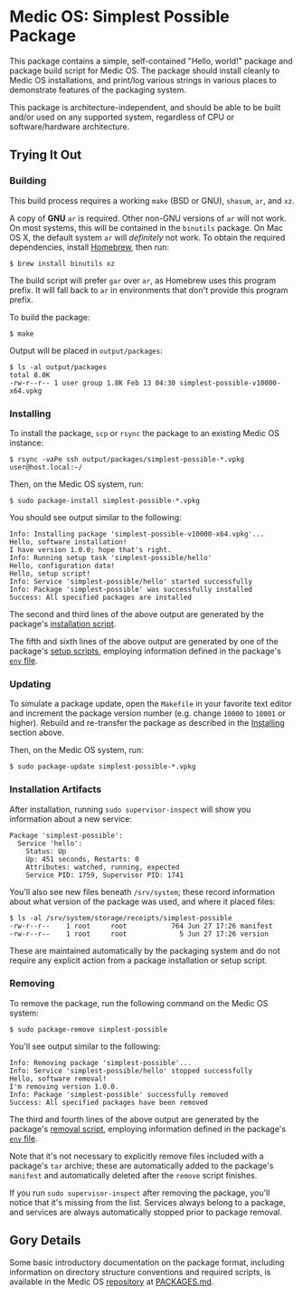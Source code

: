 # Medic OS: Simplest Possible Package

This package contains a simple, self-contained "Hello, world!"
package and package build script for Medic OS. The package should
install cleanly to Medic OS installations, and print/log various
strings in various places to demonstrate features of the packaging
system.

This package is architecture-independent, and should be able to be
built and/or used on any supported system, regardless of CPU or
software/hardware architecture.

## Trying It Out

### Building

This build process requires a working `make` (BSD or GNU), `shasum`,
`ar`, and `xz`.

A copy of **GNU** `ar` is required. Other non-GNU versions of `ar` will
not work. On most systems, this will be contained in the `binutils` package.
On Mac OS X, the default system `ar` will _definitely_ not work. To obtain
the required dependencies, install [Homebrew](http://brew.sh), then run:
```shell
$ brew install binutils xz
```

The build script will prefer `gar` over `ar`, as Homebrew uses this program
prefix. It will fall back to `ar` in environments that don't provide this
program prefix.

To build the package:

```shell
$ make
```

Output will be placed in `output/packages`:

```shell
$ ls -al output/packages
total 8.0K
-rw-r--r-- 1 user group 1.8K Feb 13 04:30 simplest-possible-v10000-x64.vpkg
```

### Installing

To install the package, `scp` or `rsync` the package to an existing Medic OS
instance:

```shell
$ rsync -vaPe ssh output/packages/simplest-possible-*.vpkg user@host.local:~/
```

Then, on the Medic OS system, run:

```shell
$ sudo package-install simplest-possible-*.vpkg
```

You should see output similar to the following:

```
Info: Installing package 'simplest-possible-v10000-x64.vpkg'...
Hello, software installation!
I have version 1.0.0; hope that's right.
Info: Running setup task 'simplest-possible/hello'
Hello, configuration data!
Hello, setup script!
Info: Service 'simplest-possible/hello' started successfully
Info: Package 'simplest-possible' was successfully installed
Success: All specified packages are installed
```

The second and third lines of the above output are generated by the package's
[installation script](https://github.com/medic/medic-os-simplest-possible-package/blob/master/packages/simplest-possible/scripts/simplest-possible/install).

The fifth and sixth lines of the above output are generated by one of the package's
[setup scripts](https://github.com/medic/medic-os-simplest-possible-package/blob/master/packages/simplest-possible/scripts/simplest-possible/setup/hello),
employing information defined in the package's
[`env` file](https://github.com/medic/medic-os-simplest-possible-package/blob/master/packages/simplest-possible/scripts/simplest-possible/env).


### Updating

To simulate a package update, open the `Makefile` in your favorite text
editor and increment the package version number (e.g. change `10000` to
`10001` or higher). Rebuild and re-transfer the package as described in
the [Installing](#installing) section above.

Then, on the Medic OS system, run:

```shell
$ sudo package-update simplest-possible-*.vpkg
```

### Installation Artifacts

After installation, running `sudo supervisor-inspect` will show you
information about a new service:

```
Package 'simplest-possible':
  Service 'hello':
    Status: Up
    Up: 451 seconds, Restarts: 0
    Attributes: watched, running, expected
    Service PID: 1759, Supervisor PID: 1741
```

You'll also see new files beneath `/srv/system`; these record information
about what version of the package was used, and where it placed files:

```
$ ls -al /srv/system/storage/receipts/simplest-possible
-rw-r--r--    1 root     root           764 Jun 27 17:26 manifest
-rw-r--r--    1 root     root             5 Jun 27 17:26 version
```

These are maintained automatically by the packaging system and do
not require any explicit action from a package installation or setup
script.

### Removing

To remove the package, run the following command on the Medic OS
system:

```shell
$ sudo package-remove simplest-possible
```

You'll see output similar to the following:

```
Info: Removing package 'simplest-possible'...
Info: Service 'simplest-possible/hello' stopped successfully
Hello, software removal!
I'm removing version 1.0.0.
Info: Package 'simplest-possible' successfully removed
Success: All specified packages have been removed
```

The third and fourth lines of the above output are generated by the package's
[removal script](https://github.com/medic/medic-os-simplest-possible-package/blob/master/packages/simplest-possible/scripts/simplest-possible/remove),
employing information defined in the package's
[`env` file](https://github.com/medic/medic-os-simplest-possible-package/blob/master/packages/simplest-possible/scripts/simplest-possible/env).

Note that it's not necessary to explicitly remove files included with a
package's `tar` archive; these are automatically added to the package's
`manifest` and automatically deleted after the `remove` script finishes.

If you run `sudo supervisor-inspect` after removing the package, you'll
notice that it's missing from the list. Services always belong to a package,
and services are always automatically stopped prior to package removal.

## Gory Details

Some basic introductory documentation on the package format, including
information on directory structure conventions and required scripts, is
available in the Medic OS [repository](https://github.com/medic/medic-os)
at [PACKAGES.md](https://github.com/medic/medic-os/blob/master/PACKAGES.md).
